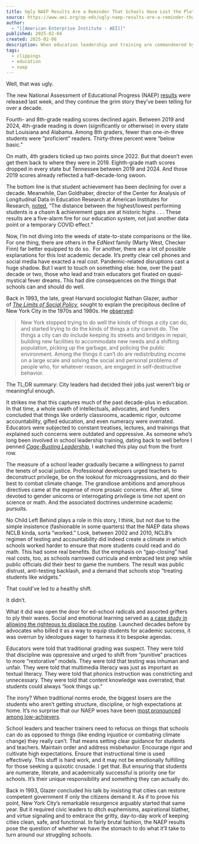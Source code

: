 ```yaml
---
title: Ugly NAEP Results Are a Reminder That Schools Have Lost the Plot
source: https://www.aei.org/op-eds/ugly-naep-results-are-a-reminder-that-schools-have-lost-the-plot/
author:
  - "[[American Enterprise Institute - AEI]]"
published: 2025-02-04
created: 2025-02-06
description: When education leadership and training are commandeered by those who dismiss the traditional work of schooling, learning suffers.
tags:
  - clippings
  - education
  - naep
---
```

Well, that was ugly.

The new National Assessment of Educational Progress (NAEP) [results](https://www.nagb.gov/powered-by-naep/the-2024-nations-report-card.html) were released last week, and they continue the grim story they’ve been telling for over a decade.

Fourth- and 8th-grade reading scores declined again. Between 2019 and 2024, 4th-grade reading is down (significantly or otherwise) in every state but Louisiana and Alabama. Among 8th graders, fewer than one-in-three students were “proficient” readers. Thirty-three percent were “below basic.”

On math, 4th graders ticked up two points since 2022. But that doesn’t even get them back to where they were in 2019. Eighth-grade math scores dropped in every state but Tennessee between 2019 and 2024. And those 2019 scores already reflected a half-decade-long swoon.

The bottom line is that student achievement has been declining for over a decade. Meanwhile, Dan Goldhaber, director of the Center for Analysis of Longitudinal Data in Education Research at American Institutes for Research, [noted](https://x.com/CEDR_US/status/1884474319495127162), “The distance between the highest/lowest performing students is a chasm & achievement gaps are at historic highs . . . These results are a five-alarm fire for our education system, not just another data point or a temporary COVID effect.”

Now, I’m not diving into the weeds of state-to-state comparisons or the like. For one thing, there are others in the *EdNext* family (Marty West, Checker Finn) far better equipped to do so.  For another, there are a lot of possible explanations for this lost academic decade. It’s pretty clear cell phones and social media have exacted a real cost. Pandemic-related disruptions cast a huge shadow. But I want to touch on something else: how, over the past decade or two, those who lead and train educators got fixated on quasi-mystical fever dreams. This had dire consequences on the things that schools can and should do well.

Back in 1993, the late, great Harvard sociologist Nathan Glazer, author of [*The Limits of Social Policy*](https://www.hup.harvard.edu/books/9780674534438), sought to explain the precipitous decline of New York City in the 1970s and 1980s. He [observed](https://www.city-journal.org/article/fate-of-a-world-city):

> New York stopped trying to do well the kinds of things a city can do, and started trying to do the kinds of things a city cannot do. The things a city can do include keeping its streets and bridges in repair, building new facilities to accommodate new needs and a shifting population, picking up the garbage, and policing the public environment. Among the things it can’t do are redistributing income on a large scale and solving the social and personal problems of people who, for whatever reason, are engaged in self-destructive behavior.

The TL;DR summary: City leaders had decided their jobs just weren’t big or meaningful enough.

It strikes me that this captures much of the past decade-plus in education. In that time, a whole swath of intellectuals, advocates, and funders concluded that things like orderly classrooms, academic rigor, outcome accountability, gifted education, and even numeracy were overrated. Educators were subjected to constant treatises, lectures, and trainings that explained such concerns were outdated and oppressive. As someone who’s long been involved in school leadership training, dating back to well before I penned [*Cage-Busting Leadership*](https://hep.gse.harvard.edu/9781612505060/cage-busting-leadership/), I watched this play out from the front row.

The measure of a school leader gradually became a willingness to parrot the tenets of social justice. Professional developers urged teachers to deconstruct privilege, be on the lookout for microaggressions, and do their best to combat climate change. The grandiose ambitions and amorphous directives came at the expense of more prosaic concerns. After all, time devoted to gender unicorns or interrogating privilege is time not spent on science or math. And the associated doctrines undermine academic pursuits.

No Child Left Behind plays a role in this story, I think, but not due to the simple insistence (fashionable in some quarters) that the NAEP data shows NCLB kinda, sorta “worked.” Look, between 2002 and 2010, NCLB’s regimen of testing and accountability did indeed create a climate in which schools worked harder to ensure that more students could read and do math. This had some real benefits. But the emphasis on “gap-closing” had real costs, too, as schools narrowed curricula and embraced test prep while public officials did their best to game the numbers. The result was public distrust, anti-testing backlash, and a demand that schools stop “treating students like widgets.”

That could’ve led to a healthy shift.

It didn’t.

What it did was open the door for ed-school radicals and assorted grifters to ply their wares. Social and emotional learning served as [a case study in allowing the righteous to displace the routine](https://thedispatch.com/article/how-social-and-emotional-learning/). Launched decades before by advocates who billed it as a way to equip students for academic success, it was overrun by ideologues eager to harness it to bespoke agendas.

Educators were told that traditional grading was suspect. They were told that discipline was oppressive and urged to shift from “punitive” practices to more “restorative” models. They were told that testing was inhuman and unfair. They were told that multimedia literacy was just as important as textual literacy. They were told that phonics instruction was constricting and unnecessary. They were told that content knowledge was overrated, that students could always “look things up.”

The irony? When traditional norms erode, the biggest losers are the students who aren’t getting structure, discipline, or high expectations at home. It’s no surprise that our NAEP woes have been [most pronounced among low-achievers](https://www.aei.org/research-products/report/testing-theories-of-why-four-keys-to-interpreting-us-student-achievement-trends/).

School leaders and teacher trainers need to refocus on things that schools can do as opposed to things (like ending injustice or combating climate change) they really can’t. That means setting clear guidance for students and teachers. Maintain order and address misbehavior. Encourage rigor and cultivate high expectations. Ensure that instructional time is used effectively. This stuff is hard work, and it may not be emotionally fulfilling for those seeking a quixotic crusade. I get that. But ensuring that students are numerate, literate, and academically successful is priority one for schools. It’s their unique responsibility and something they can actually do.

Back in 1993, Glazer concluded his talk by insisting that cities can restore competent government if only the citizens demand it. As if to prove his point, New York City’s remarkable resurgence arguably started that same year. But it required civic leaders to ditch euphemisms, aspirational blather, and virtue signaling and to embrace the gritty, day-to-day work of keeping cities clean, safe, and functional. In fairly brutal fashion, the NAEP results pose the question of whether we have the stomach to do what it’ll take to turn around our struggling schools.